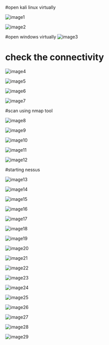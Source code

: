 #open kali linux virtually

![image1](https://scontent-mrs1-1.xx.fbcdn.net/hphotos-xfp1/v/t1.0-9/11903929_946249365417450_3801262178873086838_n.jpg?oh=14f8e46d92bf4d67a9c7d413872c8009&oe=5636EC85)

![image2](https://scontent-mrs1-1.xx.fbcdn.net/hphotos-xfp1/v/t1.0-9/10983184_946249405417446_349927475510660089_n.jpg?oh=65364baa30da2cf13ebdb77fbde8ac16&oe=5644A7D2)

#open windows virtually
![image3](https://scontent-mrs1-1.xx.fbcdn.net/hphotos-xpf1/v/t1.0-9/11836921_946249348750785_3238797961350297469_n.jpg?oh=4c841321154b3155c98044364cdd370d&oe=563DE088)

# check the connectivity 

![image4](https://scontent-mrs1-1.xx.fbcdn.net/hphotos-xtp1/v/t1.0-9/11885232_946249368750783_8777081930838764675_n.jpg?oh=ed2f46514680e2981c36d40b88cad01e&oe=56825F0D)

![image5](https://scontent-mrs1-1.xx.fbcdn.net/hphotos-xfp1/v/t1.0-9/11836885_946249398750780_7513403286475148857_n.jpg?oh=92eaa3d6ba14c7aefd3fb0feb3741549&oe=567832CE)

![image6](https://scontent-mrs1-1.xx.fbcdn.net/hphotos-xpa1/v/t1.0-9/11825929_946249415417445_7067620067161087647_n.jpg?oh=9b9a82535cd66a2d14f684b602364124&oe=5677D5A2)

![image7](https://scontent-mrs1-1.xx.fbcdn.net/hphotos-xfp1/v/t1.0-9/11870726_946249445417442_8639783475903563186_n.jpg?oh=0a4f418ad0295194c637cc8797e26310&oe=5680A251)

#scan using nmap tool

![image8](https://scontent-mrs1-1.xx.fbcdn.net/hphotos-xfp1/v/t1.0-9/11899784_946249458750774_421770542701381312_n.jpg?oh=3121eb553d8465f8dd3004ba72420489&oe=564CC1E3)

![image9](https://scontent-mrs1-1.xx.fbcdn.net/hphotos-xfp1/v/t1.0-9/11846657_946249478750772_5297565171313275550_n.jpg?oh=b7cb14d34e463e3f105fab4e0ba19d7c&oe=564021CC)

![image10](https://scontent-mrs1-1.xx.fbcdn.net/hphotos-xpt1/v/t1.0-9/11836858_946249502084103_4027169306399730036_n.jpg?oh=f40fa2df2975f90e6273a06cfe3d37e5&oe=56402E99)

![image11](https://scontent-mrs1-1.xx.fbcdn.net/hphotos-xfp1/v/t1.0-9/11898907_946249512084102_4661470615760473723_n.jpg?oh=c10cf4372a995b5a8470a132c671bd89&oe=567B02F5)

![image12](https://scontent-mrs1-1.xx.fbcdn.net/hphotos-xpf1/v/t1.0-9/11846544_946249545417432_1026231182345797608_n.jpg?oh=76dab70b583c696944fc49515452dd8b&oe=567DB269)

#starting nessus

![image13](https://scontent-mrs1-1.xx.fbcdn.net/hphotos-xtp1/v/t1.0-9/11863482_946249558750764_4663380461002854631_n.jpg?oh=5432ea05b7086cf27a0c74e4ae399c58&oe=56485D56)

![image14](https://scontent-mrs1-1.xx.fbcdn.net/hphotos-xap1/v/t1.0-9/11221523_946249645417422_4075963124404027105_n.jpg?oh=d0fee0070cbfbd7d7551d28e07e8d153&oe=56491C4D)

![image15](https://scontent-mrs1-1.xx.fbcdn.net/hphotos-xpf1/v/t1.0-9/11905401_946249648750755_2424552566556808110_n.jpg?oh=0622cd09b8f632567ef4cf88a2349e01&oe=56377863)

![image16](https://scontent-mrs1-1.xx.fbcdn.net/hphotos-xpf1/v/t1.0-9/11891053_946249708750749_1523405040332598937_n.jpg?oh=e6eda26241beb025c3c202f4047cfd9d&oe=56446F38)

![image17](https://scontent-mrs1-1.xx.fbcdn.net/hphotos-xfp1/v/t1.0-9/11898796_946249712084082_771728212650547943_n.jpg?oh=f8559e0ee7c5dfb432d7bab7e2181be9&oe=563BFD0C)

![image18](https://scontent-mrs1-1.xx.fbcdn.net/hphotos-xtp1/v/t1.0-9/11880437_946249778750742_6691185638772796781_n.jpg?oh=bd613a20c684978d640bb759f4e0d0c0&oe=567A6BB0)

![image19](https://scontent-mrs1-1.xx.fbcdn.net/hphotos-xfp1/v/t1.0-9/11903922_946249788750741_4749085012067494425_n.jpg?oh=26e123ca0c31e5ab111af4c0e70848e1&oe=56364EA8)

![image20](https://scontent-mrs1-1.xx.fbcdn.net/hphotos-xpa1/v/t1.0-9/1609935_946249812084072_1882470884478685815_n.jpg?oh=2e84f7a37177ffe535d04b98928f9b24&oe=563926FF)

![image21](https://scontent-mrs1-1.xx.fbcdn.net/hphotos-xpt1/v/t1.0-9/11873443_946249852084068_1642589934725709599_n.jpg?oh=a65b17d7126857111e15ba02007d7a53&oe=564AF42B)

![image22](https://scontent-mrs1-1.xx.fbcdn.net/hphotos-xtf1/v/t1.0-9/11755516_946249882084065_6724442917398742518_n.jpg?oh=2003da91ae2fe171d7c187fb464cd150&oe=56356483)

![image23](https://scontent-mrs1-1.xx.fbcdn.net/hphotos-xtp1/v/t1.0-9/11836921_946249902084063_6176164880856647335_n.jpg?oh=5a6688c53efef925859378eb6d9a6b15&oe=564A862B)

![image24](https://scontent-mrs1-1.xx.fbcdn.net/hphotos-xtp1/v/t1.0-9/11836921_946249902084063_6176164880856647335_n.jpg?oh=5a6688c53efef925859378eb6d9a6b15&oe=564A862B)

![image25](https://scontent-mrs1-1.xx.fbcdn.net/hphotos-xft1/v/t1.0-9/11846733_946249922084061_5903726701048623349_n.jpg?oh=b16192713218fe91f60d35cfc70a2962&oe=56780C39)

![image26](https://scontent-mrs1-1.xx.fbcdn.net/hphotos-xpf1/v/t1.0-9/11855905_946249968750723_2943098885250377933_n.jpg?oh=35e9741f4e33ed2727d872d9cd99eac9&oe=567EA50A)

![image27](https://scontent-mrs1-1.xx.fbcdn.net/hphotos-xap1/v/t1.0-9/11905758_946249988750721_5816605177954566513_n.jpg?oh=438ef83364d32b221aefc3b125a667e4&oe=563CF3CA)

![image28](https://scontent-mrs1-1.xx.fbcdn.net/hphotos-xtp1/v/t1.0-9/11836843_946250012084052_7407763029799754959_n.jpg?oh=55d8dba53e63a158527d58ca296d02a3&oe=563CB4BE)

![image29](https://scontent-mrs1-1.xx.fbcdn.net/hphotos-xft1/v/t1.0-9/11258816_946250035417383_279723962745214793_n.jpg?oh=a6c01050a65b4b8a0da6ad12a8197c9b&oe=564A6356)



